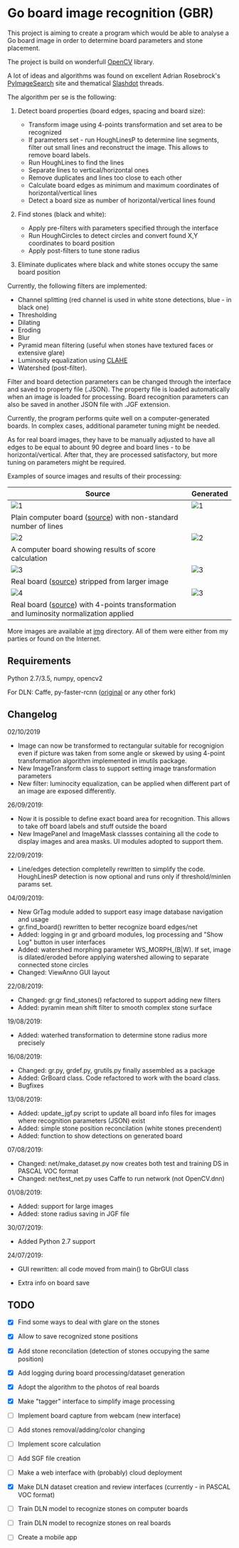 # Go board image recognition (GBR)

This project is aiming to create a program which would be able to analyse a Go board image in order to determine board parameters and stone placement.

The project is build on wonderfull [OpenCV](https://opencv.org/) library.

A lot of ideas and algorithms was found on excellent Adrian Rosebrock's [PyImageSearch](https://www.pyimagesearch.com/) site and
thematical [Slashdot](https://stackoverflow.com/questions/tagged/opencv) threads.

The algorithm per se is the following:

1. Detect board properties (board edges, spacing and board size):
    * Transform image using 4-points transformation and set area to be recognized
    * If parameters set - run HoughLinesP to determine line segments, filter out small lines and reconstruct the image. This allows to remove board labels.
    * Run HoughLines to find the lines
    * Separate lines to vertical/horizontal ones
    * Remove duplicates and lines too close to each other
    * Calculate board edges as minimum and maximum coordinates of horizontal/vertical lines
    * Detect a board size as number of horizontal/vertical lines found

2. Find stones (black and white):
    * Apply pre-filters with parameters specified through the interface
    * Run HoughCircles to detect circles and convert found X,Y coordinates to board position
    * Apply post-filters to tune stone radius

3. Eliminate duplicates where black and white stones occupy the same board position

Currently, the following filters are implemented:
  * Channel splitting (red channel is used in white stone detections, blue - in black one)
  * Thresholding
  * Dilating
  * Eroding
  * Blur
  * Pyramid mean filtering (useful when stones have textured faces or extensive glare)
  * Luminosity equalization using [CLAHE](http://books.google.com.au/books?hl=en&lr=&id=CCqzMm_-WucC&oi=fnd&pg=PR11&dq=Contrast%20Limited%20Adaptive%20Histogram%20Equalization%20Graphics%20Gems%20IV&ots=mtft15JJbl&sig=acQg6XLt7jzqR0MjO6sYUa0Sjtc#v=onepage&q=Contrast%20Limited%20Adaptive%20Histogram%20Equalization%20Graphics%20Gems%20IV&f=false)
  * Watershed (post-filter).

Filter and board detection parameters can be changed through the interface and saved to property file (.JSON). The property file is loaded automatically when an image is loaded for processing. Board recognition parameters can also be saved in another JSON file with .JGF extension.

Currently, the program performs quite well on a computer-generated boards. In complex cases, additional parameter tuning might be needed.

As for real board images, they have to be manually adjusted to have all edges to be equal to abount 90 degree and board lines - to be horizontal/vertical. After that, they are processed satisfactory, but more tuning on parameters might be required.

Examples of source images and results of their processing:

| Source | Generated |
| ---    | ---       |
| ![1](../master/img/go_board_1.png) | ![1](../master/img/go_board_1_gen.jpg) |
| Plain computer board ([source](https://images.app.goo.gl/qtziTu6xfNFH46o88)) with non-standard number of lines ||
| ![2](../master/img/go_board_13.png) | ![2](../master/img/go_board_13_gen.png) |
| A computer board showing results of score calculation ||
| ![3](../master/img/go_board_8a.png) | ![3](../master/img/go_board_8a_gen.jpg) |
| Real board ([source](https://www.theverge.com/2016/3/8/11178462/google-deepmind-go-challenge-ai-vs-lee-sedol)) stripped from larger image ||
| ![4](../master/img/go_board_47.jpg) | ![3](../master/img/go_board_47_gen.jpg) |
| Real board ([source](https://images.app.goo.gl/tXP2Yp9GBajHgJEr9)) with 4-points transformation and luminosity normalization applied ||

More images are available at [img](../master/img) directory. All of them were either from my parties or found on the Internet.


## Requirements

Python 2.7/3.5, numpy, opencv2

For DLN: Caffe, py-faster-rcnn ([original](https://github.com/rbgirshick/py-faster-rcnn) or any other fork)


## Changelog

02/10/2019

* Image can now be transformed to rectangular suitable for recognigion even if picture was taken from some angle or skewed by using 4-point transformation algorithm implemented in imutils package.
* New ImageTransform class to support setting image transformation parameters
* New filter: luminocity equalization, can be applied when different part of an image are exposed differently.


26/09/2019:

* Now it is possible to define exact board area for recognition. This allows to take off board labels and stuff outside the board
* New ImagePanel and ImageMask classses containing all the code to display images and area masks. UI modules adopted to support them.

22/09/2019:

* Line/edges detection completelly rewritten to simplify the code. HoughLinesP detection is now optional and runs only if threshold/minlen params set.

04/09/2019:

* New GrTag module added to support easy image database navigation and usage
* gr.find_board() rewritten to better recognize board edges/net
* Added: logging in gr and grboard modules, log processing and "Show Log" button in user interfaces
* Added: watershed morphing parameter WS_MORPH_(B|W). If set, image is dilated/eroded before applying watershed allowing to separate connected stone circles
* Changed: ViewAnno GUI layout

22/08/2019:

* Changed: gr.gr find_stones() refactored to support adding new filters
* Added: pyramin mean shift filter to smooth complex stone surface

19/08/2019:

* Added: waterhed transformation to determine stone radius more precisely

16/08/2019:

* Changed: gr.py, grdef.py, grutils.py finally assembled as a package
* Added: GrBoard class. Code refactored to work with the board class.
* Bugfixes


13/08/2019:

* Added: update_jgf.py script to update all board info files for images where recognition parameters (JSON) exist
* Added: simple stone position reconcilation (white stones precendent)
* Added: function to show detections on generated board

07/08/2019:

* Changed: net/make_dataset.py now creates both test and training DS in PASCAL VOC format
* Changed: net/test_net.py uses Caffe to run network (not OpenCV.dnn)

01/08/2019:

* Added: support for large images
* Added: stone radius saving in JGF file

30/07/2019:

* Added Python 2.7 support


24/07/2019:

* GUI rewritten: all code moved from main() to GbrGUI class

* Extra info on board save

## TODO

- [x] Find some ways to deal with glare on the stones

- [x] Allow to save recognized stone positions

- [x] Add stone reconcilation (detection of stones occupying the same position)

- [x] Add logging during board processing/dataset generation

- [x] Adopt the algorithm to the photos of real boards

- [x] Make "tagger" interface to simplify image processing

- [ ] Implement board capture from webcam (new interface)

- [ ] Add stones removal/adding/color changing

- [ ] Implement score calculation

- [ ] Add SGF file creation

- [ ] Make a web interface with (probably) cloud deployment

- [x] Make DLN dataset creation and review interfaces (currently - in PASCAL VOC format)

- [ ] Train DLN model to recognize stones on computer boards

- [ ] Train DLN model to recognize stones on real boards

- [ ] Create a mobile app
